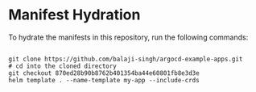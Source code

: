 
# Manifest Hydration

To hydrate the manifests in this repository, run the following commands:

```shell

git clone https://github.com/balaji-singh/argocd-example-apps.git
# cd into the cloned directory
git checkout 870ed28b90b8762b401354ba44e60801fb8e3d3e
helm template . --name-template my-app --include-crds
```